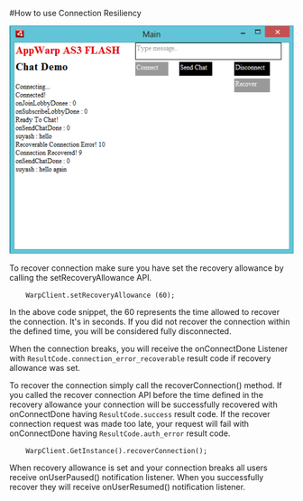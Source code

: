 #How to use Connection Resiliency

![Screenshot](https://raw.githubusercontent.com/SuyashMShepHertz/FlashAppWarpConnectionResiliencySample/master/Screenshot/screenshot.png)

To recover connection make sure you have set the recovery allowance by calling the setRecoveryAllowance API.

```as3
    WarpClient.setRecoveryAllowance (60);
```

In the above code snippet, the 60 represents the time allowed to recover the connection. It's in seconds. If you did not recover the connection within the defined time, you will be considered fully disconnected.

When the connection breaks, you will receive the onConnectDone Listener with `ResultCode.connection_error_recoverable` result code if recovery allowance was set. 

To recover the connection simply call the recoverConnection() method. If you called the recover connection API before the time defined in the recovery allowance your connection will be successfully recovered with onConnectDone having `ResultCode.success` result code. If the recover connection request was made too late, your request will fail with onConnectDone having `ResultCode.auth_error` result code.

```as3
    WarpClient.GetInstance().recoverConnection();
```

When recovery allowance is set and your connection breaks all users receive onUserPaused() notification listener. When you successfully recover they will receive onUserResumed() notification listener.
